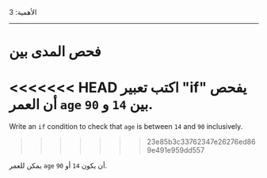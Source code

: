 الأهمية: 3

---

# فحص المدى بين

<<<<<<< HEAD
اكتب تعبير "if" يفحص أن العمر `age` بين `14` و `90`.
=======
Write an `if` condition to check that `age` is between `14` and `90` inclusively.
>>>>>>> 23e85b3c33762347e26276ed869e491e959dd557

يمكن للعمر `age` أن يكون `14` أو `90`.
